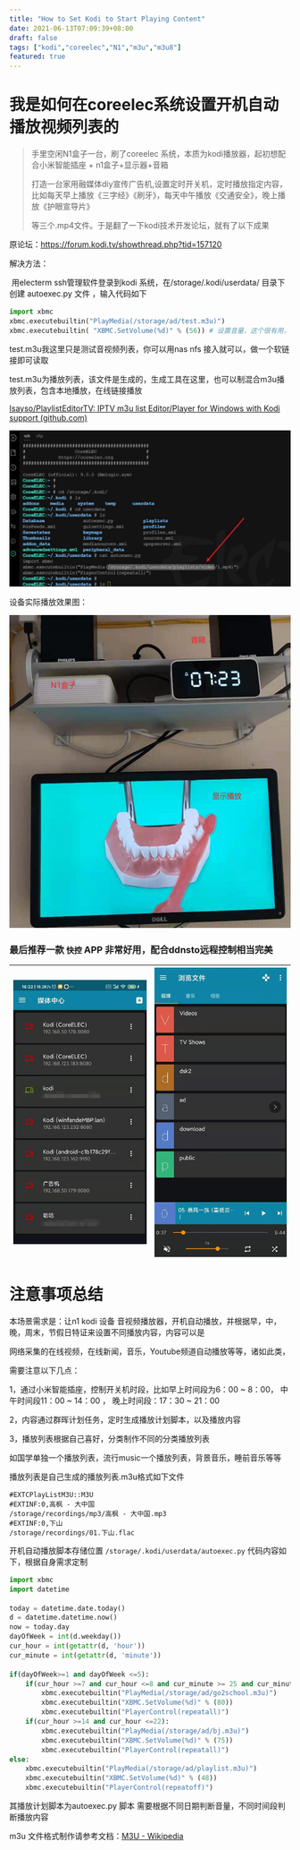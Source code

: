 ```yaml
---
title: "How to Set Kodi to Start Playing Content"
date: 2021-06-13T07:09:39+08:00
draft: false
tags: ["kodi","coreelec","N1","m3u","m3u8"]
featured: true
---
```


# **我是如何在coreelec系统设置开机自动播放视频列表的** 

> 手里空闲N1盒子一台，刷了coreelec 系统，本质为kodi播放器，起初想配合小米智能插座 + n1盒子+显示器+音箱
>
> 打造一台家用融媒体diy宣传广告机,设置定时开关机，定时播放指定内容，比如每天早上播放《三字经》《刷牙》，每天中午播放《交通安全》，晚上播放《护眼宣导片》
>
> 等三个.mp4文件。于是翻了一下kodi技术开发论坛，就有了以下成果



原论坛：https://forum.kodi.tv/showthread.php?tid=157120

解决方法：

​     用electerm ssh管理软件登录到kodi 系统，在/storage/.kodi/userdata/ 目录下 创建 autoexec.py 文件 ，输入代码如下



```python
import xbmc 
xbmc.executebuiltin("PlayMedia(/storage/ad/test.m3u)")
xbmc.executebuiltin( "XBMC.SetVolume(%d)" % (56)) # 设置音量，这个很有用，比如早上闹钟模式可以设置大一点，晚上睡觉前可以小一点声音，这里的脚本是在nas 群晖系统自动生成，采用定时任务生成的，然后在kodi设备做了开机启动挂载nfs共享实现的

```

test.m3u我这里只是测试音视频列表，你可以用nas nfs 接入就可以，做一个软链接即可读取

test.m3u为播放列表，该文件是生成的，生成工具在这里，也可以制混合m3u播放列表，包含本地播放，在线链接播放

[Isayso/PlaylistEditorTV: IPTV m3u list Editor/Player for Windows with Kodi support (github.com)](https://github.com/Isayso/PlaylistEditorTV)



![image-20210613072200142](image-20210613072200142.png)

设备实际播放效果图：

![image-20210613072552887](image-20210613072552887.png)

### 最后推荐一款 `快控` APP 非常好用，配合ddnsto远程控制相当完美



| ![image-20210615162652341](image-20210615162652341.png)|  ![image-20210615162617390](image-20210615162617390.png)     |
| ------------------------------------------------------------ | ---- |



# 注意事项总结

本场景需求是：让n1 kodi 设备 音视频播放器，开机自动播放，并根据早，中，晚，周末，节假日特证来设置不同播放内容，内容可以是

网络采集的在线视频，在线新闻，音乐，Youtube频道自动播放等等，诸如此类，

需要注意以下几点：

1，通过小米智能插座，控制开关机时段，比如早上时间段为6：00 ~ 8：00， 中午时间段11：00 ~ 14：00 ， 晚上时间段：17：30 ~ 21：00

2，内容通过群晖计划任务，定时生成播放计划脚本，以及播放内容

3，播放列表根据自己喜好，分类制作不同的分类播放列表

​      如国学单独一个播放列表，流行music一个播放列表，背景音乐，睡前音乐等等 

播放列表是自己生成的播放列表.m3u格式如下文件

```m3u
#EXTCPlayListM3U::M3U
#EXTINF:0,高枫 - 大中国
/storage/recordings/mp3/高枫 - 大中国.mp3
#EXTINF:0,下山
/storage/recordings/01.下山.flac
```
开机自动播放脚本存储位置 `/storage/.kodi/userdata/autoexec.py`  代码内容如下，根据自身需求定制
```python
import xbmc
import datetime

today = datetime.date.today()
d = datetime.datetime.now()
now = today.day
dayOfWeek = int(d.weekday())
cur_hour = int(getattr(d, 'hour'))
cur_minute = int(getattr(d, 'minute'))

if(dayOfWeek>=1 and dayOfWeek <=5):
	if(cur_hour >=7 and cur_hour <=8 and cur_minute >= 25 and cur_minute <=59):
		xbmc.executebuiltin("PlayMedia(/storage/ad/go2school.m3u)")
		xbmc.executebuiltin("XBMC.SetVolume(%d)" % (80))
		xbmc.executebuiltin("PlayerControl(repeatall)")
	if(cur_hour >=14 and cur_hour <=22):
		xbmc.executebuiltin("PlayMedia(/storage/ad/bj.m3u)")
		xbmc.executebuiltin("XBMC.SetVolume(%d)" % (75))
		xbmc.executebuiltin("PlayerControl(repeatall)")
else:
	xbmc.executebuiltin("PlayMedia(/storage/ad/playlist.m3u)")
	xbmc.executebuiltin("XBMC.SetVolume(%d)" % (48))
	xbmc.executebuiltin("PlayerControl(repeatoff)")

```

 其播放计划脚本为autoexec.py 脚本 需要根据不同日期判断音量，不同时间段判断播放内容

 m3u 文件格式制作请参考文档：[M3U - Wikipedia](https://en.wikipedia.org/wiki/M3U)

